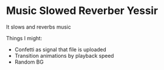 # Music Slowed Reverber Yessir
 It slows and reverbs music


Things I might:
- Confetti as signal that file is uploaded
- Transition animations by playback speed
- Random BG